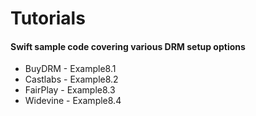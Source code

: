 Tutorials
=======================================

#### Swift sample code covering various DRM setup options

* BuyDRM - Example8.1
* Castlabs - Example8.2
* FairPlay - Example8.3
* Widevine - Example8.4
